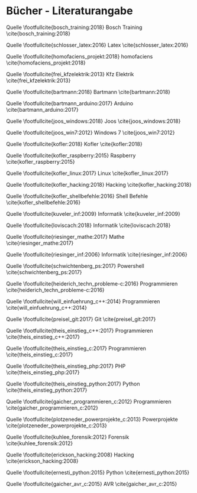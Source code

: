 # Bücher - Literaturangabe

Quelle \footfullcite{bosch_training:2018} Bosch Training \cite{bosch_training:2018}

Quelle \footfullcite{schlosser_latex:2016} Latex \cite{schlosser_latex:2016}

Quelle \footfullcite{homofaciens_projekt:2018} homofaciens \cite{homofaciens_projekt:2018}

Quelle \footfullcite{frei_kfzelektrik:2013} Kfz Elektrik \cite{frei_kfzelektrik:2013}

Quelle \footfullcite{bartmann:2018} Bartmann \cite{bartmann:2018}

Quelle \footfullcite{bartmann_arduino:2017} Arduino \cite{bartmann_arduino:2017}

Quelle \footfullcite{joos_windows:2018} Joos \cite{joos_windows:2018}

Quelle \footfullcite{joos_win7:2012} Windows 7 \cite{joos_win7:2012}

Quelle \footfullcite{kofler:2018} Kofler \cite{kofler:2018}

Quelle \footfullcite{kofler_raspberry:2015} Raspberry \cite{kofler_raspberry:2015}

Quelle \footfullcite{kofler_linux:2017} Linux \cite{kofler_linux:2017}

Quelle \footfullcite{kofler_hacking:2018} Hacking \cite{kofler_hacking:2018}

Quelle \footfullcite{kofler_shellbefehle:2016} Shell Befehle \cite{kofler_shellbefehle:2016}

Quelle \footfullcite{kuveler_inf:2009} Informatik \cite{kuveler_inf:2009}

Quelle \footfullcite{loviscach:2018} Informatik \cite{loviscach:2018}

Quelle \footfullcite{riesinger_mathe:2017} Mathe \cite{riesinger_mathe:2017}

Quelle \footfullcite{riesinger_inf:2006} Informatik \cite{riesinger_inf:2006}

Quelle \footfullcite{schwichtenberg_ps:2017} Powershell \cite{schwichtenberg_ps:2017}

Quelle \footfullcite{heiderich_techn_probleme-c:2016} Programmieren \cite{heiderich_techn_probleme-c:2016}

Quelle \footfullcite{will_einfuehrung_c++:2014} Programmieren \cite{will_einfuehrung_c++:2014}

Quelle \footfullcite{preisel_git:2017} Git \cite{preisel_git:2017}

Quelle \footfullcite{theis_einstieg_c++:2017} Programmieren \cite{theis_einstieg_c++:2017}

Quelle \footfullcite{theis_einstieg_c:2017} Programmieren \cite{theis_einstieg_c:2017}

Quelle \footfullcite{theis_einstieg_php:2017} PHP \cite{theis_einstieg_php:2017}

Quelle \footfullcite{theis_einstieg_python:2017} Python \cite{theis_einstieg_python:2017}

Quelle \footfullcite{gaicher_programmieren_c:2012} Programmieren \cite{gaicher_programmieren_c:2012}

Quelle \footfullcite{plotzeneder_powerprojekte_c:2013} Powerprojekte \cite{plotzeneder_powerprojekte_c:2013}

Quelle \footfullcite{kuhlee_forensik:2012} Forensik \cite{kuhlee_forensik:2012}

Quelle \footfullcite{erickson_hacking:2008} Hacking \cite{erickson_hacking:2008}

Quelle \footfullcite{ernesti_python:2015} Python \cite{ernesti_python:2015}

Quelle \footfullcite{gaicher_avr_c:2015} AVR \cite{gaicher_avr_c:2015}
